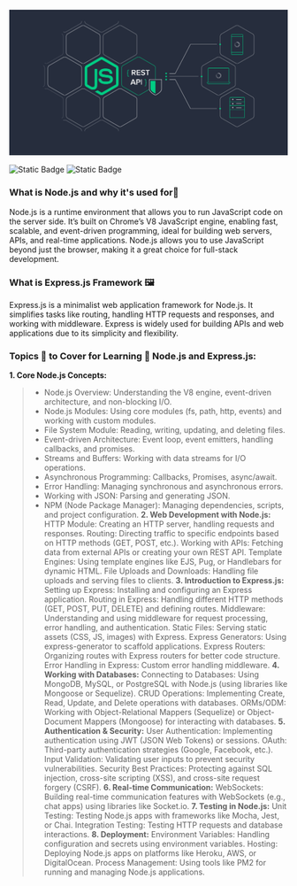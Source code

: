 ![node.js and Express.js repo!](images/node-image.png "node Image")

![Static Badge](https://img.shields.io/badge/course-js?style=plastic&logo=nodedotjs&logoColor=%23145a32&logoSize=18px&label=node.js&labelColor=%230000&color=%23145a32&cacheSeconds=https%3A%2F%2Fnodejs.org)
![Static Badge](https://img.shields.io/badge/%20%20%F0%9F%93%9ACourse-js?style=plastic&logo=express&logoColor=%23ffff&logoSize=18px&label=Express.js&labelColor=%230000&color=%230000&cacheSeconds=https%3A%2F%2Fnodejs.org)
### What is Node.js and why it's used for🤔
Node.js is a runtime environment that allows you to run JavaScript code on the server side. It’s built on Chrome’s V8 JavaScript engine, enabling fast, scalable, and event-driven programming, ideal for building web servers, APIs, and real-time applications. Node.js allows you to use JavaScript beyond just the browser, making it a great choice for full-stack development.
### What is Express.js Framework 🖼
Express.js is a minimalist web application framework for Node.js. It simplifies tasks like routing, handling HTTP requests and responses, and working with middleware. Express is widely used for building APIs and web applications due to its simplicity and flexibility.
### Topics 📝 to Cover for Learning 📗 Node.js and Express.js:
**1. Core Node.js Concepts:**
>- Node.js Overview: Understanding the V8 engine, event-driven architecture, and non-blocking I/O.
>- Node.js Modules: Using core modules (fs, path, http, events) and working with custom modules.
>- File System Module: Reading, writing, updating, and deleting files.
>- Event-driven Architecture: Event loop, event emitters, handling callbacks, and promises.
>- Streams and Buffers: Working with data streams for I/O operations.
>- Asynchronous Programming: Callbacks, Promises, async/await.
>- Error Handling: Managing synchronous and asynchronous errors.
>- Working with JSON: Parsing and generating JSON.
>- NPM (Node Package Manager): Managing dependencies, scripts, and project configuration.
**2. Web Development with Node.js:**
   HTTP Module: Creating an HTTP server, handling requests and responses.
   Routing: Directing traffic to specific endpoints based on HTTP methods (GET, POST, etc.).
   Working with APIs: Fetching data from external APIs or creating your own REST API.
   Template Engines: Using template engines like EJS, Pug, or Handlebars for dynamic HTML.
   File Uploads and Downloads: Handling file uploads and serving files to clients.
**3. Introduction to Express.js:**
   Setting up Express: Installing and configuring an Express application.
   Routing in Express: Handling different HTTP methods (GET, POST, PUT, DELETE) and defining routes.
   Middleware: Understanding and using middleware for request processing, error handling, and authentication.
   Static Files: Serving static assets (CSS, JS, images) with Express.
   Express Generators: Using express-generator to scaffold applications.
   Express Routers: Organizing routes with Express routers for better code structure.
   Error Handling in Express: Custom error handling middleware.
**4. Working with Databases:**
   Connecting to Databases: Using MongoDB, MySQL, or PostgreSQL with Node.js (using libraries like Mongoose or Sequelize).
   CRUD Operations: Implementing Create, Read, Update, and Delete operations with databases.
   ORMs/ODM: Working with Object-Relational Mappers (Sequelize) or Object-Document Mappers (Mongoose) for interacting with databases.
**5. Authentication & Security:**
   User Authentication: Implementing authentication using JWT (JSON Web Tokens) or sessions.
   OAuth: Third-party authentication strategies (Google, Facebook, etc.).
   Input Validation: Validating user inputs to prevent security vulnerabilities.
   Security Best Practices: Protecting against SQL injection, cross-site scripting (XSS), and cross-site request forgery (CSRF).
**6. Real-time Communication:**
   WebSockets: Building real-time communication features with WebSockets (e.g., chat apps) using libraries like Socket.io.
**7. Testing in Node.js:**
   Unit Testing: Testing Node.js apps with frameworks like Mocha, Jest, or Chai.
   Integration Testing: Testing HTTP requests and database interactions.
**8. Deployment:**
   Environment Variables: Handling configuration and secrets using environment variables.
   Hosting: Deploying Node.js apps on platforms like Heroku, AWS, or DigitalOcean.
   Process Management: Using tools like PM2 for running and managing Node.js applications.